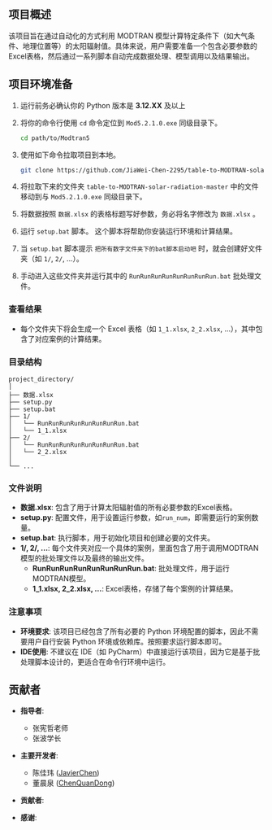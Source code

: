 ## 项目概述

该项目旨在通过自动化的方式利用 MODTRAN 模型计算特定条件下（如大气条件、地理位置等）的太阳辐射值。具体来说，用户需要准备一个包含必要参数的Excel表格，然后通过一系列脚本自动完成数据处理、模型调用以及结果输出。

## 项目环境准备

1. 运行前务必确认你的 Python 版本是 **3.12.XX** 及以上

2. 将你的命令行使用 `cd` 命令定位到 `Mod5.2.1.0.exe` 同级目录下。

   ```bash
   cd path/to/Modtran5    
   ```

2. 使用如下命令拉取项目到本地。
   
   ```bash
   git clone https://github.com/JiaWei-Chen-2295/table-to-MODTRAN-solar-radiation.git
   ```
   
3. 将拉取下来的文件夹 `table-to-MODTRAN-solar-radiation-master` 中的文件移动到与 `Mod5.2.1.0.exe` 同级目录下。

4. 将数据按照 `数据.xlsx` 的表格标题写好参数，务必将名字修改为 `数据.xlsx` 。

5. 运行 `setup.bat` 脚本。 这个脚本将帮助你安装运行环境和计算结果。

6. 当 `setup.bat` 脚本提示 `把所有数字文件夹下的bat脚本启动吧` 时，就会创建好文件夹（如 `1/`, `2/`, ...）。

7. 手动进入这些文件夹并运行其中的 `RunRunRunRunRunRunRunRun.bat` 批处理文件。

### 查看结果
  - 每个文件夹下将会生成一个 Excel 表格（如 `1_1.xlsx`, `2_2.xlsx`, ...），其中包含了对应案例的计算结果。

### 目录结构
```plaintext
project_directory/
│
├── 数据.xlsx
├── setup.py
├── setup.bat
├── 1/
│   └── RunRunRunRunRunRunRunRun.bat
│   └── 1_1.xlsx
├── 2/
│   └── RunRunRunRunRunRunRunRun.bat
│   └── 2_2.xlsx
│
└── ...
```

### 文件说明
- **数据.xlsx**: 包含了用于计算太阳辐射值的所有必要参数的Excel表格。
- **setup.py**: 配置文件，用于设置运行参数，如`run_num`，即需要运行的案例数量。
- **setup.bat**: 执行脚本，用于初始化项目和创建必要的文件夹。
- **1/, 2/, ...**: 每个文件夹对应一个具体的案例，里面包含了用于调用MODTRAN模型的批处理文件以及最终的输出文件。
  - **RunRunRunRunRunRunRunRun.bat**: 批处理文件，用于运行MODTRAN模型。
  - **1_1.xlsx, 2_2.xlsx, ...**: Excel表格，存储了每个案例的计算结果。

### 注意事项
- **环境要求**: 该项目已经包含了所有必要的 Python 环境配置的脚本，因此不需要用户自行安装 Python 环境或依赖库。按照要求运行脚本即可。
- **IDE使用**: 不建议在 IDE（如 PyCharm）中直接运行该项目，因为它是基于批处理脚本设计的，更适合在命令行环境中运行。

## 贡献者
- **指导者**:
  - 张宪哲老师 
  - 张波学长
- **主要开发者**:
  - 陈佳玮 ([JavierChen](https://github.com/JiaWei-Chen-2295))
  - 董晨泉 ([ChenQuanDong](https://github.com/DCQ200849))

- **贡献者**:
- **感谢**:
